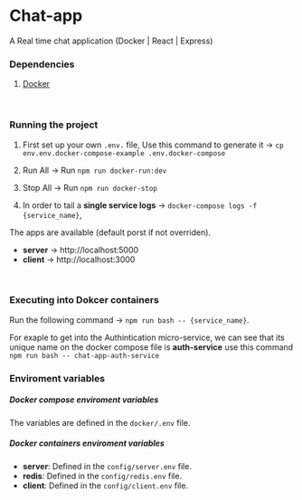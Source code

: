 # Chat-app
A Real time chat application (Docker | React | Express)


### Dependencies
1. [Docker](https://docs.docker.com/install/)
</br>

### Running the project
1.  First set up your own `.env.` file, Use this command to generate it -> `cp env.env.docker-compose-example .env.docker-compose`
    </br>

2.  Run All -> Run `npm run docker-run:dev`
    </br>

2.  Stop  All -> Run `npm run docker-stop`
    </br>

3. In order to tail a __single service logs__ -> `docker-compose logs -f {service_name}`, 
   </br>

The apps are available (default porst if not overriden).
* __server__ -> http://localhost:5000
* __client__ -> http://localhost:3000
</br>


### Executing into Dokcer containers
Run the following command -> `npm run bash -- {service_name}`.   

For exaple to get into the Authintication micro-service, we can see that its unique name on the docker compose file is __auth-service__  use this command 
`npm run bash -- chat-app-auth-service`


### Enviroment variables

##### Docker compose enviroment variables
The variables are defined in the `docker/.env` file.

##### Docker containers enviroment variables
* __server__: Defined in the `config/server.env` file.
* __redis__:  Defined in the `config/redis.env` file.
* __client__: Defined in the `config/client.env` file.